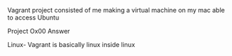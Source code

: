 Vagrant project consisted of me making a virtual machine on my mac able to access Ubuntu

Project Ox00 Answer

Linux- Vagrant is basically linux inside linux